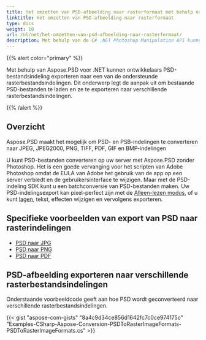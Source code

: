 ```yaml
---
title: Het omzetten van PSD-afbeelding naar rasterformaat met behulp van C#
linktitle: Het omzetten van PSD-afbeelding naar rasterformaat
type: docs
weight: 10
url: /nl/net/het-omzetten-van-psd-afbeelding-naar-rasterformaat/
description: Met behulp van de C# .NET Photoshop Manipulation API kunnen ontwikkelaars PSD- en PSB-indelingen exporteren naar JPEG, JPEG2000, PNG, TIFF, PDF, GIF en BMP-indelingen.
---
```


{{% alert color="primary" %}} 

Met behulp van Aspose.PSD voor .NET kunnen ontwikkelaars PSD-bestandsindeling exporteren naar een van de ondersteunde rasterbestandsindelingen. Dit onderwerp legt de aanpak uit om bestaande PSD-bestanden te laden en ze te exporteren naar verschillende rasterbestandsindelingen.

{{% /alert %}} 
## **Overzicht**
Aspose.PSD maakt het mogelijk om PSD- en PSB-indelingen te converteren naar JPEG, JPEG2000, PNG, TIFF, PDF, GIF en BMP-indelingen

U kunt PSD-bestanden converteren op uw server met Aspose.PSD zonder Photoshop. Het is een goede vervanging voor het scripten van Adobe Photoshop omdat de EULA van Adobe het gebruik van de app op een server verbiedt en de gebruikersinterface te wijzigen. Maar met de PSD-indeling SDK kunt u een batchconversie van PSD-bestanden maken. Uw PSD-indelingsexport kan pixel-perfect zijn met de [Alleen-lezen modus](https://reference.aspose.com/psd/net/aspose.psd.imageloadoptions/psdloadoptions/properties/readonlymode), of u kunt [lagen](/psd/nl/net/manipulating-adobe-photoshop-formats/), tekst, effecten wijzigen en vervolgens exporteren.
## **Specifieke voorbeelden van export van PSD naar rasterindelingen**
- [PSD naar JPG](/nl/psd/net/psd-naar-jpg/)
- [PSD naar PNG](/nl/psd/net/psd-naar-png/)
- [PSD naar PDF](/nl/psd/net/psd-naar-pdf/)
## **PSD-afbeelding exporteren naar verschillende rasterbestandsindelingen**
Onderstaande voorbeeldcode geeft aan hoe PSD wordt geconverteerd naar verschillende rasterbestandsindelingen.



{{< gist "aspose-com-gists" "8a4c9d34ce856d1642fc7c0ce974175c" "Examples-CSharp-Aspose-Conversion-PSDToRasterImageFormats-PSDToRasterImageFormats.cs" >}}
